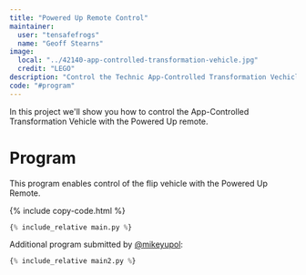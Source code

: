 ```yaml
---
title: "Powered Up Remote Control"
maintainer:
  user: "tensafefrogs"
  name: "Geoff Stearns"
image:
  local: "../42140-app-controlled-transformation-vehicle.jpg"
  credit: "LEGO"
description: "Control the Technic App-Controlled Transformation Vechicle with the Powered Up Remote."
code: "#program"
---
```


In this project we'll show you how to control the App-Controlled Transformation Vehicle with the Powered Up remote.

# Program

This program enables control of the flip vehicle with the Powered
Up Remote.

{% include copy-code.html %}

```python
{% include_relative main.py %}
```

Additional program submitted by [@mikeyupol](https://github.com/mikeyupol):

```python
{% include_relative main2.py %}
```
